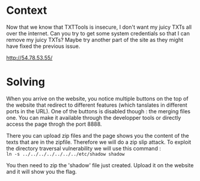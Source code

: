 # Context 
Now that we know that TXTTools is insecure, I don't want my juicy TXTs all over the internet. Can you try to get some system credentials so that I can remove my juicy TXTs? Maybe try another part of the site as they might have fixed the previous issue.

http://54.78.53.55/

# Solving 

When you arrive on the website, you notice multiple buttons on the top of the website that redirect to different features (which tanslates in different ports in the URL). One of the buttons is disabled though : the merging files one. You can make it available through the developper tools or directly access the page throgh the port 8888.   

There you can upload zip files and the page shows you the content of the texts that are in the zipfile. Therefore we will do a zip slip attack. To exploit the directory traversal vulnerability we will use this command :  
``` ln -s ../../../../../../../etc/shadow shadow ```  

You then need to zip the 'shadow' file just created. Upload it on the website and it will show you the flag. 
